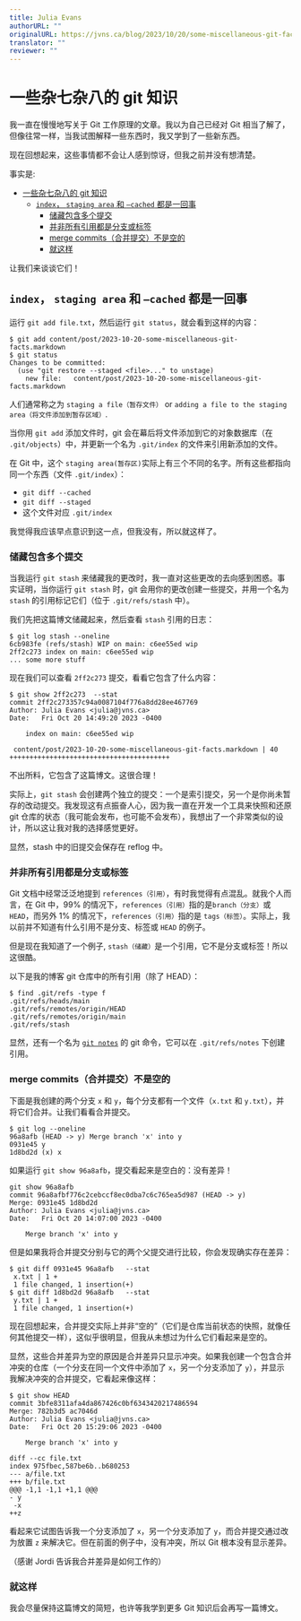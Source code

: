 ```yaml
---
title: Julia Evans
authorURL: ""
originalURL: https://jvns.ca/blog/2023/10/20/some-miscellaneous-git-facts/
translator: ""
reviewer: ""
---
```


# 一些杂七杂八的 git 知识

我一直在慢慢地写关于 Git 工作原理的文章。我以为自己已经对 Git 相当了解了，但像往常一样，当我试图解释一些东西时，我又学到了一些新东西。

现在回想起来，这些事情都不会让人感到惊讶，但我之前并没有想清楚。

事实是:

- [一些杂七杂八的 git 知识](#一些杂七杂八的-git-知识)
  - [`index`， `staging area` 和 `–cached` 都是一回事](#index-staging-area-和-cached-都是一回事)
    - [储藏包含多个提交](#储藏包含多个提交)
    - [并非所有引用都是分支或标签](#并非所有引用都是分支或标签)
    - [merge commits（合并提交）不是空的](#merge-commits合并提交不是空的)
    - [就这样](#就这样)

让我们来谈谈它们！

<!-- more -->

## `index`， `staging area` 和 `–cached` 都是一回事

运行 `git add file.txt`，然后运行 `git status`，就会看到这样的内容：

```shell
$ git add content/post/2023-10-20-some-miscellaneous-git-facts.markdown
$ git status
Changes to be committed:
  (use "git restore --staged <file>..." to unstage)
	new file:   content/post/2023-10-20-some-miscellaneous-git-facts.markdown
```

人们通常称之为 `staging a file（暂存文件）` or `adding a file to the staging area（将文件添加到暂存区域）`.

当你用 `git add` 添加文件时，git 会在幕后将文件添加到它的对象数据库（在 `.git/objects`）中，并更新一个名为 `.git/index` 的文件来引用新添加的文件。

在 Git 中，这个 `staging area(暂存区)`实际上有三个不同的名字。所有这些都指向同一个东西（文件 `.git/index`）：

-   `git diff --cached`
-   `git diff --staged`
-   这个文件对应 `.git/index`

我觉得我应该早点意识到这一点，但我没有，所以就这样了。

### 储藏包含多个提交

当我运行 `git stash` 来储藏我的更改时，我一直对这些更改的去向感到困惑。事实证明，当你运行 `git stash` 时，git 会用你的更改创建一些提交，并用一个名为 `stash` 的引用标记它们（位于 `.git/refs/stash` 中）。 

我们先把这篇博文储藏起来，然后查看 `stash` 引用的日志： 

```shell
$ git log stash --oneline
6cb983fe (refs/stash) WIP on main: c6ee55ed wip
2ff2c273 index on main: c6ee55ed wip
... some more stuff
```

现在我们可以查看 `2ff2c273` 提交，看看它包含了什么内容：

```shell
$ git show 2ff2c273  --stat
commit 2ff2c273357c94a0087104f776a8dd28ee467769
Author: Julia Evans <julia@jvns.ca>
Date:   Fri Oct 20 14:49:20 2023 -0400

    index on main: c6ee55ed wip

 content/post/2023-10-20-some-miscellaneous-git-facts.markdown | 40 ++++++++++++++++++++++++++++++++++++++++
```

不出所料，它包含了这篇博文。这很合理！

实际上，`git stash` 会创建两个独立的提交：一个是索引提交，另一个是你尚未暂存的改动提交。我发现这有点振奋人心，因为我一直在开发一个工具来快照和还原 git 仓库的状态（我可能会发布，也可能不会发布），我想出了一个非常类似的设计，所以这让我对我的选择感觉更好。

显然，stash 中的旧提交会保存在 reflog 中。

### 并非所有引用都是分支或标签

Git 文档中经常泛泛地提到 `references（引用）`，有时我觉得有点混乱。就我个人而言，在 Git 中，99% 的情况下，`references（引用）`指的是`branch（分支）`或 `HEAD`，而另外 1% 的情况下，`references（引用）`指的是 `tags（标签）`。实际上，我以前并不知道有什么引用不是分支、标签或 `HEAD` 的例子。

但是现在我知道了一个例子, `stash（储藏）`是一个引用，它不是分支或标签！所以这很酷。

以下是我的博客 git 仓库中的所有引用（除了 HEAD）：

```shell
$ find .git/refs -type f
.git/refs/heads/main
.git/refs/remotes/origin/HEAD
.git/refs/remotes/origin/main
.git/refs/stash
```

显然，还有一个名为 [`git notes`](https://tylercipriani.com/blog/2022/11/19/git-notes-gits-coolest-most-unloved-feature/) 的 git 命令，它可以在 `.git/refs/notes` 下创建引用。 

### merge commits（合并提交）不是空的

下面是我创建的两个分支 `x` 和 `y`，每个分支都有一个文件（`x.txt` 和 `y.txt`），并将它们合并。让我们看看合并提交。

```shell
$ git log --oneline
96a8afb (HEAD -> y) Merge branch 'x' into y
0931e45 y
1d8bd2d (x) x
```

如果运行 `git show 96a8afb`，提交看起来是空白的：没有差异！

```shell
git show 96a8afb
commit 96a8afbf776c2cebccf8ec0dba7c6c765ea5d987 (HEAD -> y)
Merge: 0931e45 1d8bd2d
Author: Julia Evans <julia@jvns.ca>
Date:   Fri Oct 20 14:07:00 2023 -0400

    Merge branch 'x' into y
```

但是如果我将合并提交分别与它的两个父提交进行比较，你会发现确实存在差异： 

```shell
$ git diff 0931e45 96a8afb   --stat
 x.txt | 1 +
 1 file changed, 1 insertion(+)
$ git diff 1d8bd2d 96a8afb   --stat
 y.txt | 1 +
 1 file changed, 1 insertion(+)
```

现在回想起来，合并提交实际上并非“空的”（它们是仓库当前状态的快照，就像任何其他提交一样），这似乎很明显，但我从未想过为什么它们看起来是空的。

显然，这些合并差异为空的原因是合并差异只显示冲突。如果我创建一个包含合并冲突的仓库（一个分支在同一个文件中添加了 `x`，另一个分支添加了 `y`），并显示我解决冲突的合并提交，它看起来像这样： 

```shell
$ git show HEAD
commit 3bfe8311afa4da867426c0bf6343420217486594
Merge: 782b3d5 ac7046d
Author: Julia Evans <julia@jvns.ca>
Date:   Fri Oct 20 15:29:06 2023 -0400

    Merge branch 'x' into y

diff --cc file.txt
index 975fbec,587be6b..b680253
--- a/file.txt
+++ b/file.txt
@@@ -1,1 -1,1 +1,1 @@@
- y
 -x
++z
```

看起来它试图告诉我一个分支添加了 `x`，另一个分支添加了 `y`，而合并提交通过改为放置 `z` 来解决它。但在前面的例子中，没有冲突，所以 Git 根本没有显示差异。

（感谢 Jordi 告诉我合并差异是如何工作的） 

### 就这样

我会尽量保持这篇博文的简短，也许等我学到更多 Git 知识后会再写一篇博文。

